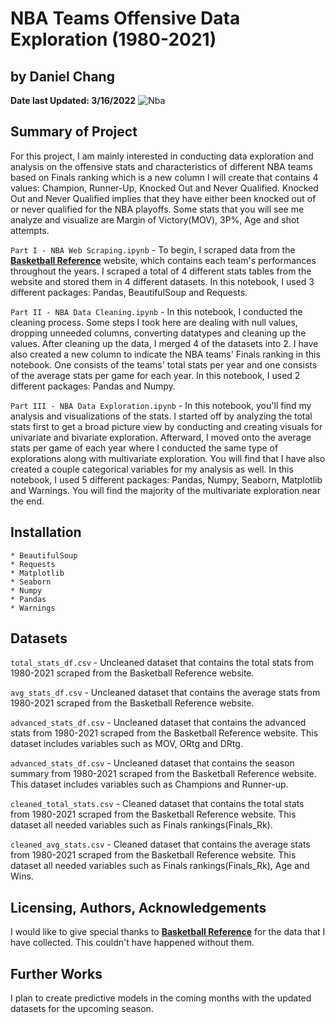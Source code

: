 # NBA Teams Offensive Data Exploration (1980-2021)
## by Daniel Chang
**Date last Updated: 3/16/2022**
![Nba](https://user-images.githubusercontent.com/92649864/158081373-686d5f15-09af-407b-be18-cf9ec831f505.png)

## Summary of Project
For this project, I am mainly interested in conducting data exploration and analysis on the offensive stats and characteristics of different NBA teams based on Finals ranking which is a new column I will create that contains 4 values: Champion, Runner-Up, Knocked Out and Never Qualified. Knocked Out and Never Qualified implies that they have either been knocked out of or never qualified for the NBA playoffs. Some stats that you will see me analyze and visualize are Margin of Victory(MOV), 3P%, Age and shot attempts.

`Part I - NBA Web Scraping.ipynb` - To begin, I scraped data from the **[Basketball Reference](https://www.basketball-reference.com/leagues/)**  website, which contains each team's performances throughout the years. I scraped a total of 4 different stats tables from the website and stored them in 4 different datasets. In this notebook, I used 3 different packages: Pandas, BeautifulSoup and Requests.

`Part II - NBA Data Cleaning.ipynb` - In this notebook, I conducted the cleaning process. Some steps I took here are dealing with null values, dropping unneeded columns, converting datatypes and cleaning up the values.
After cleaning up the data, I merged 4 of the datasets into 2. I have also created a new column to indicate the NBA teams' Finals ranking in this notebook. One consists of the teams' total stats per year and one consists of the average stats per game for each year. In this notebook, I used 2 different packages: Pandas and Numpy.

`Part III - NBA Data Exploration.ipynb` - In this notebook, you'll find my analysis and visualizations of the stats. I started off by analyzing the total stats first to get a broad picture view by conducting and creating visuals for univariate and bivariate exploration. Afterward, I moved onto the average stats per game of each year where I conducted the same type of explorations along with multivariate exploration. You will find that I have also created a couple categorical variables for my analysis as well. In this notebook, I used 5 different packages: Pandas, Numpy, Seaborn, Matplotlib and Warnings. You will find the majority of the multivariate exploration near the end.

## Installation
~~~~~
* BeautifulSoup
* Requests
* Matplotlib
* Seaborn
* Numpy
* Pandas
* Warnings
~~~~~

## Datasets
 `total_stats_df.csv` - Uncleaned dataset that contains the total stats from 1980-2021 scraped from the Basketball Reference website.

 `avg_stats_df.csv` -  Uncleaned dataset that contains the average stats from 1980-2021 scraped from the Basketball Reference website.

`advanced_stats_df.csv` - Uncleaned dataset that contains the advanced stats from 1980-2021 scraped from the Basketball Reference website. This dataset includes variables such as MOV, ORtg and DRtg.

`advanced_stats_df.csv` - Uncleaned dataset that contains the season summary from 1980-2021 scraped from the Basketball Reference website. This dataset includes variables such as Champions and Runner-up.

`cleaned_total_stats.csv` - Cleaned dataset that contains the total stats from 1980-2021 scraped from the Basketball Reference website. This dataset all needed variables such as Finals rankings(Finals_Rk).

`cleaned_avg_stats.csv` - Cleaned dataset that contains the average stats from 1980-2021 scraped from the Basketball Reference website. This dataset all needed variables such as Finals rankings(Finals_Rk), Age and Wins.

## Licensing, Authors, Acknowledgements
I would like to give special thanks to **[Basketball Reference](https://www.basketball-reference.com/leagues/)** for the data that I have collected. This couldn't have happened without them.

## Further Works
I plan to create predictive models in the coming months with the updated datasets for the upcoming season. 
